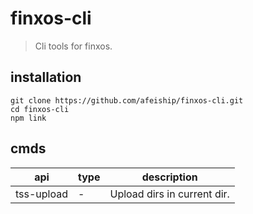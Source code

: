 # finxos-cli
> Cli tools for finxos.


## installation
```shell
git clone https://github.com/afeiship/finxos-cli.git
cd finxos-cli
npm link
```


## cmds
| api        | type | description                |
| ---------- | ---- | -------------------------- |
| tss-upload | -    | Upload dirs in current dir. |

